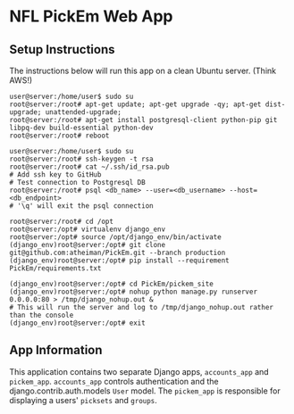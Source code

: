 # NFL PickEm Web App

## Setup Instructions

The instructions below will run this app on a clean Ubuntu server. (Think AWS!)

```
user@server:/home/user$ sudo su
root@server:/root# apt-get update; apt-get upgrade -qy; apt-get dist-upgrade; unattended-upgrade;
root@server:/root# apt-get install postgresql-client python-pip git libpq-dev build-essential python-dev
root@server:/root# reboot

user@server:/home/user$ sudo su
root@server:/root# ssh-keygen -t rsa
root@server:/root# cat ~/.ssh/id_rsa.pub
# Add ssh key to GitHub
# Test connection to Postgresql DB
root@server:/root# psql <db_name> --user=<db_username> --host=<db_endpoint>
# '\q' will exit the psql connection

root@server:/root# cd /opt
root@server:/opt# virtualenv django_env
root@server:/opt# source /opt/django_env/bin/activate
(django_env)root@server:/opt# git clone git@github.com:atheiman/PickEm.git --branch production
(django_env)root@server:/opt# pip install --requirement PickEm/requirements.txt

(django_env)root@server:/opt# cd PickEm/pickem_site
(django_env)root@server:/opt# nohup python manage.py runserver 0.0.0.0:80 > /tmp/django_nohup.out &
# This will run the server and log to /tmp/django_nohup.out rather than the console
(django_env)root@server:/opt# exit
```

## App Information

This application contains two separate Django apps, `accounts_app` and `pickem_app`. `accounts_app` controls authentication and the django.contrib.auth.models `User` model. The `pickem_app` is responsible for displaying a users' `picksets` and `groups`.
